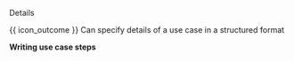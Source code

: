 <span id="title">Details</span>

<span id="prereqs"><panel src="../introduction/unit-inElsewhere-asFlat.md" boilerplate header="%%{{ icon_prereq }} Requirements → Specifying Requirements → Use Cases → Introduction%%" />
<panel src="../identifying/unit-inElsewhere-asFlat.md" boilerplate header="%%{{ icon_prereq }} Requirements → Specifying Requirements → Use Cases → Identifying%%" /></span>

<span id="outcomes">{{ icon_outcome }} Can specify details of a use case in a structured format</span>

<div id="body">

**Writing use case steps**

<include src="useCaseSteps.md" />

<include src="mainSuccessScenario.md" />

<include src="extensions.md" />

<include src="inclusions.md" />

<include src="preconditions.md" />

<include src="guarantees.md" />

</div>

<div id="extras">

<include src="exercises.md" />

</div>